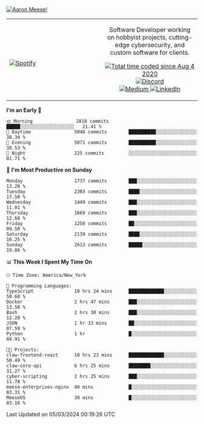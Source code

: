[![Aaron Meese!](https://user-images.githubusercontent.com/17814535/88975338-a2aabf00-d27f-11ea-963f-8a19608716b4.png)](https://github.com/ajmeese7/readme-ascii "README ASCII")

<!-- Modified from project here: https://github.com/novatorem/novatorem -->
<table width="100%">
  <tr>
  <td width="50%">

&nbsp; <br> [![Spotify](https://ajmeese7.vercel.app/api/spotify)](https://open.spotify.com/user/ajmeese)

  </td>
  <td width="50%">
    <p align="center">
    Software Developer working on hobbyist projects, cutting-edge cybersecurity, and custom software for clients.
    </p>
    <p align="center">
      <a href="https://wakatime.com/@f726891d-3b02-46cd-9b60-e8c59f9e2b14">
        <img src="https://wakatime.com/badge/user/f726891d-3b02-46cd-9b60-e8c59f9e2b14.svg" alt="Total time coded since Aug 4 2020" title="WakaTime" />
      </a>
      <a href="http://link.aaronmeese.com/discord">
        <img src="https://img.shields.io/badge/discord-ajmeese7%234835-369?style=flat-square&logo=discord&logoColor=white&color=purple" alt="Discord" title="Discord">
      </a>
      <br />
      <a href="https://link.aaronmeese.com/medium">
        <img src="https://img.shields.io/badge/medium-ajmeese7-1DB954?style=flat-square&logo=medium&logoColor=white" alt="Medium" title="Medium">
      </a>
      <a href="https://link.aaronmeese.com/linkedin">
        <img src="https://img.shields.io/badge/linkedIn-aaronmeese-1DB954?style=flat-square&logo=linkedin&logoColor=white&color=blue" alt="LinkedIn" title="LinkedIn">
      </a>
    </p>
  </td>

</table>

[//]: <> (The `&nbsp;` is to have Aphelion take up more space)

<!--START_SECTION:waka-->
**I'm an Early 🐤** 

```text
🌞 Morning                2818 commits        █████░░░░░░░░░░░░░░░░░░░░   21.41 % 
🌆 Daytime                5046 commits        ██████████░░░░░░░░░░░░░░░   38.34 % 
🌃 Evening                5071 commits        ██████████░░░░░░░░░░░░░░░   38.53 % 
🌙 Night                  225 commits         ░░░░░░░░░░░░░░░░░░░░░░░░░   01.71 % 
```
📅 **I'm Most Productive on Sunday** 

```text
Monday                   1737 commits        ███░░░░░░░░░░░░░░░░░░░░░░   13.20 % 
Tuesday                  2303 commits        ████░░░░░░░░░░░░░░░░░░░░░   17.50 % 
Wednesday                1449 commits        ███░░░░░░░░░░░░░░░░░░░░░░   11.01 % 
Thursday                 1669 commits        ███░░░░░░░░░░░░░░░░░░░░░░   12.68 % 
Friday                   1250 commits        ██░░░░░░░░░░░░░░░░░░░░░░░   09.50 % 
Saturday                 2139 commits        ████░░░░░░░░░░░░░░░░░░░░░   16.25 % 
Sunday                   2613 commits        █████░░░░░░░░░░░░░░░░░░░░   19.86 % 
```


📊 **This Week I Spent My Time On** 

```text
🕑︎ Time Zone: America/New_York

💬 Programming Languages: 
TypeScript               10 hrs 24 mins      █████████████░░░░░░░░░░░░   50.60 % 
Docker                   2 hrs 47 mins       ███░░░░░░░░░░░░░░░░░░░░░░   13.58 % 
Bash                     2 hrs 30 mins       ███░░░░░░░░░░░░░░░░░░░░░░   12.20 % 
JSON                     1 hr 33 mins        ██░░░░░░░░░░░░░░░░░░░░░░░   07.59 % 
Python                   1 hr                █░░░░░░░░░░░░░░░░░░░░░░░░   04.91 % 

🐱‍💻 Projects: 
claw-frontend-react      10 hrs 23 mins      █████████████░░░░░░░░░░░░   50.49 % 
claw-core-api            6 hrs 25 mins       ████████░░░░░░░░░░░░░░░░░   31.27 % 
cyber-scripting          2 hrs 25 mins       ███░░░░░░░░░░░░░░░░░░░░░░   11.78 % 
meese-enterprises-nginx  40 mins             █░░░░░░░░░░░░░░░░░░░░░░░░   03.31 % 
MeeseOS                  38 mins             █░░░░░░░░░░░░░░░░░░░░░░░░   03.16 % 
```


 Last Updated on 05/03/2024 00:19:26 UTC
<!--END_SECTION:waka-->
